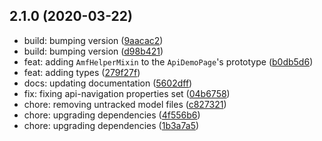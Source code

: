 ## 2.1.0 (2020-03-22)

* build: bumping version ([9aacac2](https://github.com/advanced-rest-client/arc-demo-helper/commit/9aacac2))
* build: bumping version ([d98b421](https://github.com/advanced-rest-client/arc-demo-helper/commit/d98b421))
* feat: adding `AmfHelperMixin` to the `ApiDemoPage`'s prototype ([b0db5d6](https://github.com/advanced-rest-client/arc-demo-helper/commit/b0db5d6))
* feat: adding types ([279f27f](https://github.com/advanced-rest-client/arc-demo-helper/commit/279f27f))
* docs: updating documentation ([5602dff](https://github.com/advanced-rest-client/arc-demo-helper/commit/5602dff))
* fix: fixing api-navigation properties set ([04b6758](https://github.com/advanced-rest-client/arc-demo-helper/commit/04b6758))
* chore: removing untracked model files ([c827321](https://github.com/advanced-rest-client/arc-demo-helper/commit/c827321))
* chore: upgrading dependencies ([4f556b6](https://github.com/advanced-rest-client/arc-demo-helper/commit/4f556b6))
* chore: upgrading dependencies ([1b3a7a5](https://github.com/advanced-rest-client/arc-demo-helper/commit/1b3a7a5))



